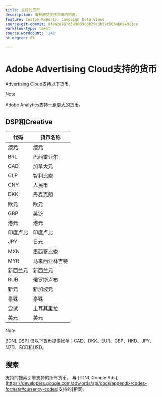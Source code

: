 ```yaml
---
title: 支持的货币
description: 请参阅受支持货币的列表。
feature: Custom Reports, Campaign Data Views
source-git-commit: 0f0a2e907d39900968b29c3b59c8034b604911ce
workflow-type: tm+mt
source-wordcount: '143'
ht-degree: 0%

---
```



# Adobe Advertising Cloud支持的货币

Advertising Cloud支持以下货币。

>[!NOTE]
>
>Adobe Analytics支持[一组更大的货币](https://experienceleague.adobe.com/docs/analytics/admin/admin-tools/currency.html)。

## DSP和Creative

| 代码 | 货币名称 |
| ------ | -------------- |
| 澳元 | 澳元 |
| BRL | 巴西雷亚尔 |
| CAD | 加拿大元 |
| CLP | 智利比索 |
| CNY | 人民币 |
| DKK | 丹麦克朗 |
| 欧元 | 欧元 |
| GBP | 英镑 |
| 港元 | 港元 |
| 印度卢比 | 印度卢比 |
| JPY | 日元 |
| MXN | 墨西哥比索 |
| MYR | 马来西亚林吉特 |
| 新西兰元 | 新西兰元 |
| RUB | 俄罗斯卢布 |
| 新元 | 新加坡元 |
| 泰铢 | 泰铢 |
| 尝试 | 土耳其里拉 |
| 美元 | 美元 |

>[!NOTE]
>
> [!DNL DSP] 仅以下货币提供帐单：CAD、DKK、EUR、GBP、HKD、JPY、NZD、SGD和USD。

## 搜索

支持的搜索引擎支持的所有货币。 与 [!DNL Google Ads]](https://developers.google.com/adwords/api/docs/appendix/codes-formats#currency-codes)支持的[相同。
